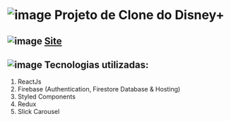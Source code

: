 # ![image](https://user-images.githubusercontent.com/95548871/168403036-a186dcf5-f4b3-4b5c-a2dc-ddaf832b8ada.png) Projeto de Clone do Disney+ 

## ![image](https://user-images.githubusercontent.com/95548871/168403079-8617254e-e787-4b19-b0e7-72c284dbeec9.png) [Site](https://disneyplus-clone-7df0b.web.app/home)

## ![image](https://user-images.githubusercontent.com/95548871/168403199-413b2833-b789-46cf-9a04-f949f95cf77f.png) Tecnologias utilizadas:
 1. ReactJs
 2. Firebase (Authentication, Firestore Database & Hosting)
 3. Styled Components
 4. Redux
 5. Slick Carousel
